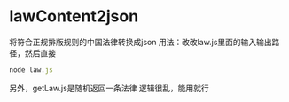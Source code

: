 # lawContent2json
 将符合正规排版规则的中国法律转换成json
用法：改改law.js里面的输入输出路径，然后直接
```js
node law.js
```
另外，getLaw.js是随机返回一条法律
逻辑很乱，能用就行

